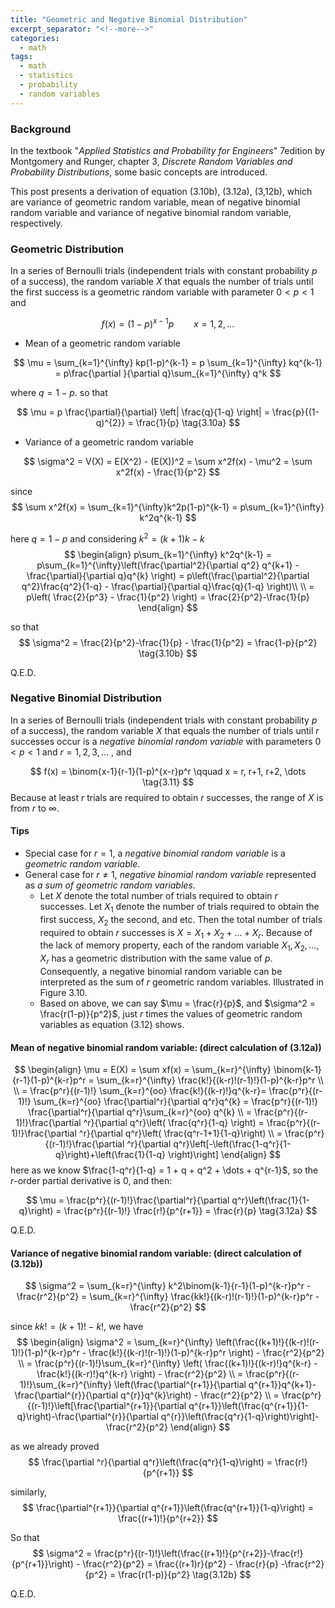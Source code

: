 ```yaml
---
title: "Geometric and Negative Binomial Distribution"
excerpt_separator: "<!--more-->"
categories:
  - math
tags:
  - math
  - statistics
  - probability
  - random variables
---
```


### Background
In the textbook "*Applied Statistics and Probability for Engineers*" 7edition by Montgomery and Runger, chapter 3, *Discrete Random Variables and Probability Distributions*, some basic concepts are introduced.

This post presents a derivation of equation (3.10b), (3.12a), (3,12b), which are variance of geometric random variable, mean of negative binomial random variable and variance of negative binomial random variable, respectively. 


### Geometric Distribution

In a series of Bernoulli trials (independent trials with constant probability $p$ of a success), the random variable $X$ that equals the number of trials until the first success is a geometric random variable with parameter $0 < p < 1$ and 


$$
f(x) = (1-p)^{x-1}p  \qquad  x = 1, 2, \dots \tag{3.9}
$$
- Mean of a geometric random variable
  
$$
\mu = \sum_{k=1}^{\infty} kp(1-p)^{k-1} = p \sum_{k=1}^{\infty} kq^{k-1} = p\frac{\partial }{\partial q}\sum_{k=1}^{\infty} q^k
$$


where $q=1-p$.  so that


$$
\mu = p \frac{\partial}{\partial} \left| \frac{q}{1-q} \right| = \frac{p}{(1-q)^{2}} = \frac{1}{p} \tag{3.10a}
$$
- Variance of a geometric random variable
  
$$
\sigma^2 = V(X) = E(X^2) - (E(X))^2 = \sum x^2f(x) - \mu^2 = \sum x^2f(x) - \frac{1}{p^2}
$$

since 
$$
\sum x^2f(x) = \sum_{k=1}^{\infty}k^2p(1-p)^{k-1} = p\sum_{k=1}^{\infty} k^2q^{k-1} 
$$

here $q = 1-p$ and considering $k^2=(k+1)k -k$
$$
\begin{align}
p\sum_{k=1}^{\infty} k^2q^{k-1} = p\sum_{k=1}^{\infty}\left(\frac{\partial^2}{\partial q^2} q^{k+1} - \frac{\partial}{\partial q}q^{k} \right) = p\left(\frac{\partial^2}{\partial q^2}\frac{q^2}{1-q} - \frac{\partial}{\partial q}\frac{q}{1-q} \right)\\ \\
= p\left( \frac{2}{p^3} - \frac{1}{p^2} \right) = \frac{2}{p^2}-\frac{1}{p}
\end{align}
$$

so that
$$
\sigma^2 =  \frac{2}{p^2}-\frac{1}{p} - \frac{1}{p^2} = \frac{1-p}{p^2} \tag{3.10b}
$$


Q.E.D.

### Negative Binomial Distribution

In a series of Bernoulli trials (independent trials with constant probability $p$ of a success), the random variable $X$ that equals the number of trials until $r$ successes occur is a *negative binomial random variable* with parameters $0 < p < 1$ and $r = 1, 2, 3, \dots$ , and 

$$
f(x) = \binom{x-1}{r-1}(1-p)^{x-r}p^r \qquad x = r, r+1, r+2, \dots \tag{3.11}
$$
Because at least $r$ trials are required to obtain $r$ successes, the range of $X$ is from $r$ to $\infty$. 

#### Tips

- Special case for $r = 1$, a *negative binomial random variable* is a *geometric random variable*.
- General case for $r \neq 1$, *negative binomial random variable* represented as *a sum of geometric random variables*.
	- Let $X$ denote the total number of trials required to obtain $r$ successes. Let $X_{1}$ denote the number of trials required to obtain the first success, $X_{2}$ the second, and etc. Then the total number of trials required to obtain $r$ successes is $X = X_{1} + X_{2} + \dots + X_{r}$. Because of the lack of memory property, each of the random variable $X_{1}, X_{2}, \dots,X_{r}$ has a geometric distribution with the same value of $p$. Consequently, a negative binomial random variable can be interpreted as the sum of $r$ geometric random variables. Illustrated in Figure 3.10.
	- Based on above, we can say $\mu = \frac{r}{p}$, and $\sigma^2 = \frac{r(1-p)}{p^2}$, just $r$ times the values of geometric random variables as equation (3.12) shows.

#### Mean of negative binomial random variable: (direct calculation of (3.12a))

$$
\begin{align}
\mu = E(X) = \sum xf(x) = \sum_{k=r}^{\infty} \binom{k-1}{r-1}(1-p)^{k-r}p^r = \sum_{k=r}^{\infty} \frac{k!}{(k-r)!(r-1)!}(1-p)^{k-r}p^r \\ \\
= \frac{p^r}{(r-1)!} \sum_{k=r}^{oo} \frac{k!}{(k-r)!}q^{k-r}= \frac{p^r}{(r-1)!} \sum_{k=r}^{oo} \frac{\partial^r}{\partial q^r}q^{k} = \frac{p^r}{(r-1)!} \frac{\partial^r}{\partial q^r}\sum_{k=r}^{oo} q^{k} \\
= \frac{p^r}{(r-1)!}\frac{\partial ^r}{\partial q^r}\left( \frac{q^r}{1-q} \right) = \frac{p^r}{(r-1)!}\frac{\partial ^r}{\partial q^r}\left( \frac{q^r-1+1}{1-q}\right) \\
= \frac{p^r}{(r-1)!}\frac{\partial ^r}{\partial q^r}\left[-\left(\frac{1-q^r}{1-q}\right)+\left(\frac{1}{1-q} \right)\right]
\end{align}
$$
here as we know $\frac{1-q^r}{1-q} = 1 + q + q^2 + \dots + q^{r-1}$, so the $r$-order partial derivative is $0$, and then: 

$$
\mu = \frac{p^r}{(r-1)!}\frac{\partial^r}{\partial q^r}\left(\frac{1}{1-q}\right) = \frac{p^r}{(r-1)!} \frac{r!}{p^{r+1}} = \frac{r}{p} \tag{3.12a}
$$

Q.E.D.

 #### Variance of negative binomial random variable: (direct calculation of (3.12b))


$$
\sigma^2 = \sum_{k=r}^{\infty} k^2\binom{k-1}{r-1}(1-p)^{k-r}p^r - \frac{r^2}{p^2} = \sum_{k=r}^{\infty} \frac{kk!}{(k-r)!(r-1)!}(1-p)^{k-r}p^r - \frac{r^2}{p^2}
$$

since $kk! = (k+1)! - k!$, we have
$$
\begin{align}
\sigma^2 = \sum_{k=r}^{\infty} \left(\frac{(k+1)!}{(k-r)!(r-1)!}(1-p)^{k-r}p^r - \frac{k!}{(k-r)!(r-1)!}(1-p)^{k-r}p^r \right) - \frac{r^2}{p^2}  \\
= \frac{p^r}{(r-1)!}\sum_{k=r}^{\infty} \left( \frac{(k+1)!}{(k-r)!}q^{k-r} - \frac{k!}{(k-r)!}q^{k-r} \right) - \frac{r^2}{p^2} \\
= \frac{p^r}{(r-1)!}\sum_{k=r}^{\infty} \left(\frac{\partial^{r+1}}{\partial q^{r+1}}q^{k+1}- \frac{\partial^{r}}{\partial q^{r}}q^{k}\right) - \frac{r^2}{p^2} \\
= \frac{p^r}{(r-1)!}\left[\frac{\partial^{r+1}}{\partial q^{r+1}}\left(\frac{q^{r+1}}{1-q}\right)-\frac{\partial^{r}}{\partial q^{r}}\left(\frac{q^r}{1-q}\right)\right]- \frac{r^2}{p^2} 
\end{align}
$$

as we already proved
$$
\frac{\partial ^r}{\partial q^r}\left(\frac{q^r}{1-q}\right) = \frac{r!}{p^{r+1}}
$$

similarly, 
$$
\frac{\partial^{r+1}}{\partial q^{r+1}}\left(\frac{q^{r+1}}{1-q}\right) = \frac{(r+1)!}{p^{r+2}}
$$

So that
$$
\sigma^2 = \frac{p^r}{(r-1)!}\left(\frac{(r+1)!}{p^{r+2}}-\frac{r!}{p^{r+1}}\right) - \frac{r^2}{p^2} = \frac{(r+1)r}{p^2} - \frac{r}{p} -\frac{r^2}{p^2} = \frac{r(1-p)}{p^2} \tag{3.12b}
$$

Q.E.D.